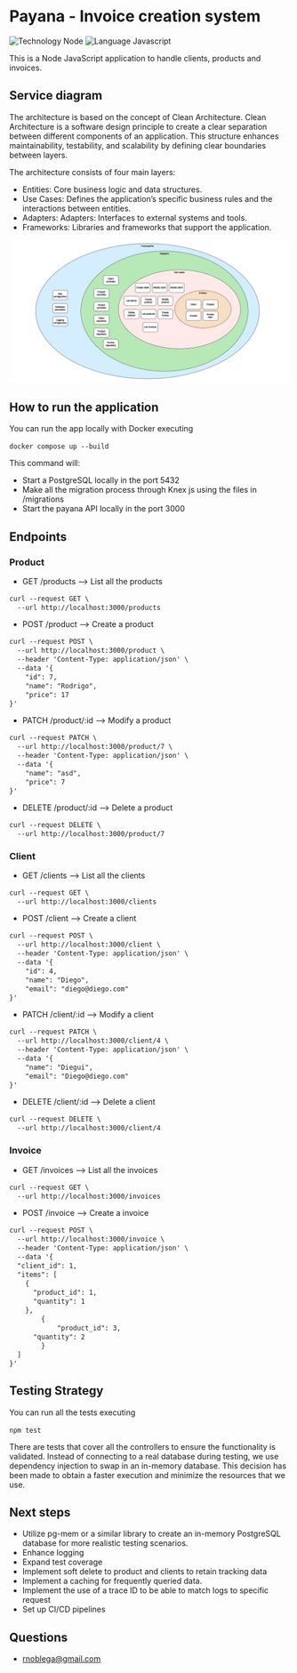 # Payana - Invoice creation system

![Technology Node](https://img.shields.io/badge/technology-Node-blue.svg)
![Language Javascript](https://img.shields.io/badge/Language-JavaScript-brightgreen.svg)

This is a Node JavaScript application to handle clients, products and invoices.

## Service diagram

The architecture is based on the concept of Clean Architecture. Clean Architecture is a software design principle to create a clear separation between different components of an application. This structure enhances maintainability, testability, and scalability by defining clear boundaries between layers. 

The architecture consists of four main layers:

- Entities: Core business logic and data structures.
- Use Cases: Defines the application’s specific business rules and the interactions between entities.
- Adapters: Adapters: Interfaces to external systems and tools.
- Frameworks: Libraries and frameworks that support the application.

![](static/Payana-clean.arch.jpg)

## How to run the application

You can run the app locally with Docker executing

```docker compose up --build ```

This command will:
- Start a PostgreSQL locally in the port 5432
- Make all the migration process through Knex js using the files in /migrations
- Start the payana API locally in the port 3000

## Endpoints

### Product
- GET /products --> List all the products
```
curl --request GET \
  --url http://localhost:3000/products
```

    
- POST /product --> Create a product
```
curl --request POST \
  --url http://localhost:3000/product \
  --header 'Content-Type: application/json' \
  --data '{
	"id": 7,
	"name": "Rodrigo",
	"price": 17
}'
```

- PATCH /product/:id --> Modify a product
```
curl --request PATCH \
  --url http://localhost:3000/product/7 \
  --header 'Content-Type: application/json' \
  --data '{
	"name": "asd",
	"price": 7
}'
```

- DELETE /product/:id --> Delete a product
```
curl --request DELETE \
  --url http://localhost:3000/product/7
```

### Client
- GET /clients --> List all the clients
```
curl --request GET \
  --url http://localhost:3000/clients
```

    
- POST /client --> Create a client
```
curl --request POST \
  --url http://localhost:3000/client \
  --header 'Content-Type: application/json' \
  --data '{
	"id": 4,
	"name": "Diego",
	"email": "diego@diego.com"
}'
```

- PATCH /client/:id --> Modify a client
```
curl --request PATCH \
  --url http://localhost:3000/client/4 \
  --header 'Content-Type: application/json' \
  --data '{
	"name": "Diegui",
	"email": "Diego@diego.com"
}'
```

- DELETE /client/:id --> Delete a client
```
curl --request DELETE \
  --url http://localhost:3000/client/4
```

### Invoice
- GET /invoices --> List all the invoices
```
curl --request GET \
  --url http://localhost:3000/invoices
```

- POST /invoice --> Create a invoice
```
curl --request POST \
  --url http://localhost:3000/invoice \
  --header 'Content-Type: application/json' \
  --data '{
  "client_id": 1,
  "items": [
    {
      "product_id": 1,
      "quantity": 1
    },
		{
			"product_id": 3,
      "quantity": 2
		}
  ]
}'
```
## Testing Strategy

You can run all the tests executing

```npm test```

There are tests that cover all the controllers to ensure the functionality is validated. Instead of connecting to a real database during testing, we use dependency injection to swap in an in-memory database. This decision has been made to obtain a faster execution and minimize the resources that we use.

## Next steps

- Utilize pg-mem or a similar library to create an in-memory PostgreSQL database for more realistic testing scenarios.
- Enhance logging
- Expand test coverage
- Implement soft delete to product and clients to retain tracking data
- Implement a caching for frequently queried data.
- Implement the use of a trace ID to be able to match logs to specific request
- Set up CI/CD pipelines

 
## Questions

* [rnoblega@gmail.com](rnoblega@gmail.com)

